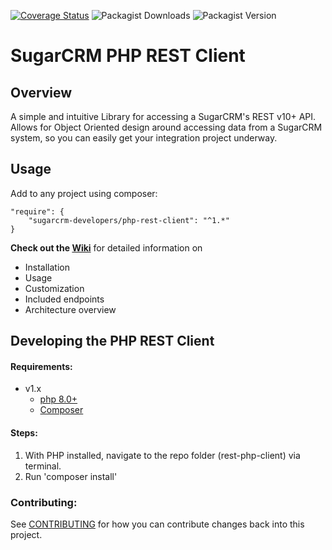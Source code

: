 [![Coverage Status](https://coveralls.io/repos/github/sugarcrm-developers/php-rest-client/badge.svg?branch=main)](https://coveralls.io/github/sugarcrm-developers/php-rest-client?branch=main)
![Packagist Downloads](https://img.shields.io/packagist/dt/sugarcrm-developers/php-rest-client)
![Packagist Version](https://img.shields.io/packagist/v/sugarcrm-developers/php-rest-client)
# SugarCRM PHP REST Client

## Overview
A simple and intuitive Library for accessing a SugarCRM's REST v10+ API. Allows for Object Oriented design around accessing data from a SugarCRM system, so you can easily get your integration project underway.

## Usage
Add to any project using composer:
```
"require": {
    "sugarcrm-developers/php-rest-client": "^1.*"
}
```

__Check out the [Wiki](https://github.com/sugarcrm-developers/php-rest-client/wiki)__ for detailed information on 
* Installation
* Usage
* Customization
* Included endpoints
* Architecture overview

## Developing the PHP REST Client

#### Requirements:
* v1.x
  * [php 8.0+](https://php.org/)
  * [Composer](https://getcomposer.org/)

#### Steps:
1. With PHP installed, navigate to the repo folder (rest-php-client) via terminal.
2. Run 'composer install'

### Contributing:
See [CONTRIBUTING](CONTRIBUTING.md) for how you can contribute changes back into this project.


